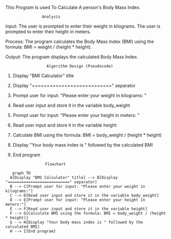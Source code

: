 This Program Is used To Calculate A person's Body Mass Index.

                    Analysis

Input:
The user is prompted to enter their weight in kilograms.
The user is prompted to enter their height in meters.

Process:
The program calculates the Body Mass Index (BMI) using the formula: BMI = weight / (height * height).

Output:
The program displays the calculated Body Mass Index.

                      Algorithm Design (Pseudocode)
1. Display "BMI Calculator" title
2. Display "===========================" separator
3. Prompt user for input: "Please enter your weight in kilograms: "
4. Read user input and store it in the variable body_weight
5. Prompt user for input: "Please enter your height in meters: "
6. Read user input and store it in the variable height
7. Calculate BMI using the formula: BMI = body_weight / (height * height)
8. Display "Your body mass index is " followed by the calculated BMI
9. End program

                     Flowchart
    
```mermaid
   graph TD
  A[Display "BMI Calculator" title] --> B[Display "===========================" separator]
  B --> C[Prompt user for input: "Please enter your weight in kilograms:"]
  C --> D[Read user input and store it in the variable body_weight]
  D --> E[Prompt user for input: "Please enter your height in meters:"]
  E --> F[Read user input and store it in the variable height]
  F --> G[Calculate BMI using the formula: BMI = body_weight / (height * height)]
  G --> H[Display "Your body mass index is " followed by the calculated BMI]
  H --> I[End program]
```
